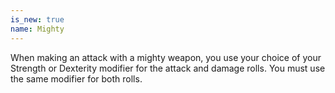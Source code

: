```yaml
---
is_new: true
name: Mighty
---
```

When making an attack with a mighty weapon, you use your choice of your Strength or Dexterity modifier for the attack and damage rolls. You must use the same modifier for both rolls. 
